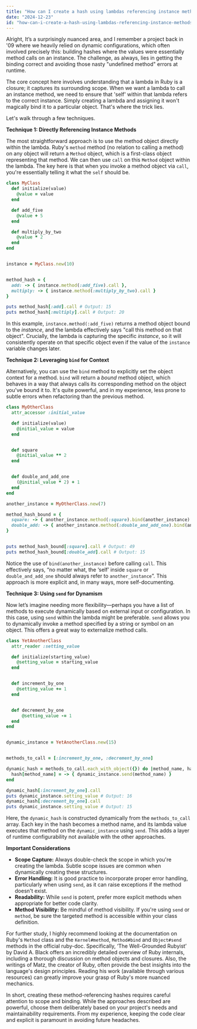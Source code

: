 ```yaml
---
title: "How can I create a hash using lambdas referencing instance methods in Ruby?"
date: "2024-12-23"
id: "how-can-i-create-a-hash-using-lambdas-referencing-instance-methods-in-ruby"
---
```


Alright,  It’s a surprisingly nuanced area, and I remember a project back in '09 where we heavily relied on dynamic configurations, which often involved precisely this: building hashes where the values were essentially method calls on an instance. The challenge, as always, lies in getting the binding correct and avoiding those nasty "undefined method" errors at runtime.

The core concept here involves understanding that a lambda in Ruby is a closure; it captures its surrounding scope. When we want a lambda to call an instance method, we need to ensure that 'self' within that lambda refers to the correct instance. Simply creating a lambda and assigning it won't magically bind it to a particular object. That's where the trick lies.

Let's walk through a few techniques.

**Technique 1: Directly Referencing Instance Methods**

The most straightforward approach is to use the method object directly within the lambda. Ruby's `method` method (no relation to calling a method) on any object will return a `Method` object, which is a first-class object representing that method. We can then use `call` on this `Method` object within the lambda. The key here is that when you invoke a method object via `call`, you're essentially telling it what the `self` should be.

```ruby
class MyClass
  def initialize(value)
    @value = value
  end

  def add_five
    @value + 5
  end

  def multiply_by_two
    @value * 2
  end
end


instance = MyClass.new(10)


method_hash = {
  add: -> { instance.method(:add_five).call },
  multiply: -> { instance.method(:multiply_by_two).call }
}

puts method_hash[:add].call # Output: 15
puts method_hash[:multiply].call # Output: 20
```

In this example, `instance.method(:add_five)` returns a method object bound to the *instance*, and the lambda effectively says "call this method on that object". Crucially, the lambda is capturing the specific *instance*, so it will consistently operate on that specific object even if the value of the `instance` variable changes later.

**Technique 2: Leveraging `bind` for Context**

Alternatively, you can use the `bind` method to explicitly set the object context for a method. `bind` will return a *bound* method object, which behaves in a way that always calls its corresponding method on the object you've bound it to. It's quite powerful, and in my experience, less prone to subtle errors when refactoring than the previous method.

```ruby
class MyOtherClass
  attr_accessor :initial_value

  def initialize(value)
    @initial_value = value
  end


  def square
    @initial_value ** 2
  end


  def double_and_add_one
    (@initial_value * 2) + 1
  end
end

another_instance = MyOtherClass.new(7)

method_hash_bound = {
  square: -> { another_instance.method(:square).bind(another_instance).call},
  double_add: -> { another_instance.method(:double_and_add_one).bind(another_instance).call }
}


puts method_hash_bound[:square].call # Output: 49
puts method_hash_bound[:double_add].call # Output: 15
```

Notice the use of `bind(another_instance)` before calling `call`. This effectively says, “no matter what, the ‘self’ inside `square` or `double_and_add_one` should always refer to `another_instance`”. This approach is more explicit and, in many ways, more self-documenting.

**Technique 3: Using `send` for Dynamism**

Now let’s imagine needing more flexibility—perhaps you have a list of methods to execute dynamically based on external input or configuration. In this case, using `send` within the lambda might be preferable.  `send` allows you to dynamically invoke a method specified by a string or symbol on an object. This offers a great way to externalize method calls.

```ruby
class YetAnotherClass
  attr_reader :setting_value

  def initialize(starting_value)
    @setting_value = starting_value
  end


  def increment_by_one
    @setting_value += 1
  end


  def decrement_by_one
      @setting_value -= 1
  end
end


dynamic_instance = YetAnotherClass.new(15)


methods_to_call = [:increment_by_one, :decrement_by_one]

dynamic_hash = methods_to_call.each_with_object({}) do |method_name, hash|
  hash[method_name] = -> { dynamic_instance.send(method_name) }
end

dynamic_hash[:increment_by_one].call
puts dynamic_instance.setting_value # Output: 16
dynamic_hash[:decrement_by_one].call
puts dynamic_instance.setting_value # Output: 15
```
Here, the `dynamic_hash` is constructed dynamically from the `methods_to_call` array. Each key in the hash becomes a method name, and its lambda value executes that method on the `dynamic_instance` using `send`.  This adds a layer of runtime configurability not available with the other approaches.

**Important Considerations**

*   **Scope Capture:** Always double-check the scope in which you're creating the lambda. Subtle scope issues are common when dynamically creating these structures.
*   **Error Handling:** It is good practice to incorporate proper error handling, particularly when using `send`, as it can raise exceptions if the method doesn't exist.
*   **Readability:** While `send` is potent, prefer more explicit methods when appropriate for better code clarity.
*   **Method Visibility:** Be mindful of method visibility. If you're using `send` or `method`, be sure the targeted method is accessible within your class definition.

For further study, I highly recommend looking at the documentation on Ruby's `Method` class and the `Kernel#method`, `Method#bind` and `Object#send` methods in the official ruby-doc. Specifically, ‘The Well-Grounded Rubyist’ by David A. Black offers an incredibly detailed overview of Ruby internals, including a thorough discussion on method objects and closures. Also, the writings of Matz, the creator of Ruby, often provide the best insights into the language's design principles. Reading his work (available through various resources) can greatly improve your grasp of Ruby's more nuanced mechanics.

In short, creating these method-referencing hashes requires careful attention to scope and binding. While the approaches described are powerful, choose them deliberately based on your project's needs and maintainability requirements. From my experience, keeping the code clear and explicit is paramount in avoiding future headaches.
